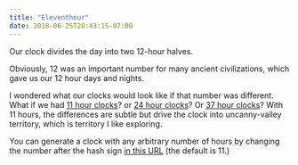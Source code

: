 ```yaml
---
title: "Eleventhour"
date: 2018-06-25T20:43:15-07:00
---
```


Our clock divides the day into two 12-hour halves.

Obviously, 12 was an important number for many ancient civilizations, which gave us our 12 hour days and nights.

I wondered what our clocks would look like if that number was different. What if we had [11 hour clocks](https://nadavrec.ca/eleventhour)? or [24 hour clocks](https://nadavrec.ca/eleventhour#24)? Or [37 hour clocks](https://nadavrec.ca/eleventhour#37)? With 11 hours, the differences are subtle but drive the clock into uncanny-valley territory, which is territory I like exploring.

You can generate a clock with any arbitrary number of hours by changing the number after the hash sign [in this URL](https://nadavrec.ca/eleventhour#11) (the default is 11.)
